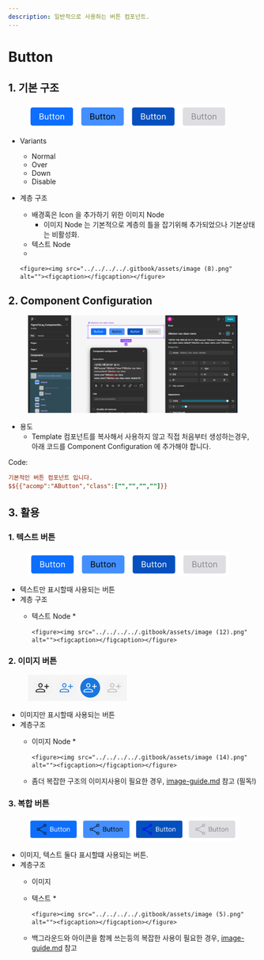 ```yaml
---
description: 일반적으로 사용하는 버튼 컴포넌트.
---
```


# Button

## 1. 기본 구조

<figure><img src="../../../../.gitbook/assets/image (6).png" alt=""><figcaption></figcaption></figure>

* Variants
  * Normal&#x20;
  * Over
  * Down
  * Disable
* 계층 구조
  * 배경혹은 Icon 을 추가하기 위한 이미지 Node
    * 이미지 Node 는 기본적으로 계층의 틀을 잡기위해 추가되었으나 기본상태는 비활성화.
  * 텍스트 Node&#x20;
  *

      <figure><img src="../../../../.gitbook/assets/image (8).png" alt=""><figcaption></figcaption></figure>



## 2. Component Configuration

<figure><img src="../../../../.gitbook/assets/image (9).png" alt=""><figcaption></figcaption></figure>

* 용도
  * Template 컴포넌트를 복사해서 사용하지 않고  직접 처음부터 생성하는경우, 아래 코드를 Component Configuration 에 추가해야 합니다.

Code:

```ini
기본적인 버튼 컴포넌트 입니다.
$${{"acomp":"AButton","class":["","","",""]}}
```



## 3. 활용&#x20;

### 1. 텍스트  버튼

<figure><img src="../../../../.gitbook/assets/image (1).png" alt=""><figcaption></figcaption></figure>

* 텍스트만 표시할때 사용되는 버튼
* 계층 구조
  * 텍스트 Node
    *

        <figure><img src="../../../../.gitbook/assets/image (12).png" alt=""><figcaption></figcaption></figure>

### 2. 이미지 버튼

<figure><img src="../../../../.gitbook/assets/image (2).png" alt=""><figcaption></figcaption></figure>

* 이미지만 표시할때 사용되는 버튼
* 계층구조
  * 이미지 Node
    *

        <figure><img src="../../../../.gitbook/assets/image (14).png" alt=""><figcaption></figcaption></figure>


  * 좀더 복잡한 구조의 이미지사용이 필요한 경우,  [image-guide.md](image-guide.md "mention") 참고 (필독!)

### 3. 복합 버튼

<figure><img src="../../../../.gitbook/assets/image (3).png" alt=""><figcaption></figcaption></figure>

* 이미지, 텍스트 둘다 표시할떄 사용되는 버튼.
* 계층구조
  * 이미지
  * 텍스트
    *

        <figure><img src="../../../../.gitbook/assets/image (5).png" alt=""><figcaption></figcaption></figure>


  * 백그라운드와 아이콘을 함께 쓰는등의 복잡한 사용이 필요한 경우, [image-guide.md](image-guide.md "mention") 참고



